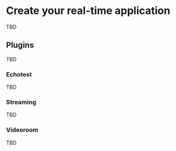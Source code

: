 # Create your real-time application

TBD

## Plugins

TBD

### Echotest

TBD

### Streaming

TBD

### Videoroom

TBD

